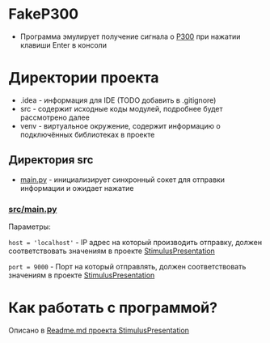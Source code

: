 # FakeP300
* Программа эмулирует получение сигнала о [P300](https://en.wikipedia.org/wiki/P300_(neuroscience)) при нажатии клавиши Enter в консоли

# Директории проекта
* .idea - информация для IDE (TODO добавить в .gitignore)
* src - содержит исходные коды модулей, подробнее будет рассмотрено далее
* venv - виртуальное окружение, содержит информацию о подключённых библиотеках в проекте

## Директория src
* [main.py](https://github.com/CatLearned/FakeP300/blob/master/src/main.py) - инициализирует синхронный сокет для отправки информации и ожидает нажатие

### [src/main.py](https://github.com/CatLearned/FakeP300/blob/master/src/main.py)
Параметры:

`host = 'localhost'` - IP адрес на который производить отправку, должен соответствовать значениям в проекте [StimulusPresentation](https://github.com/CatLearned/StimulusPresentation)

`port = 9000` - Порт на который отправлять, должен соответствовать значениям в проекте [StimulusPresentation](https://github.com/CatLearned/StimulusPresentation)

# Как работать с программой?
Описано в [Readme.md проекта StimulusPresentation](https://github.com/CatLearned/StimulusPresentation/blob/master/README.md)
